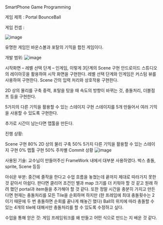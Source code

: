 SmartPhone Game Programming

게임 제목 : Portal BounceBall

게임 컨셉 :

![image](https://github.com/user-attachments/assets/bfaf109c-e2ec-47eb-9eef-c1c1d99ebd8e)


유명한 게임인 바운스볼과 포탈의 기믹을 합친 게임이다.

개발 범위:
![image](https://github.com/user-attachments/assets/2f880073-3802-4a8c-8fad-089115928828)


시작화면 – 레벨 선택 단계 – 인게임, 이렇게 3단계의 Scene 구현 안드로이드 스튜디오의 레이아웃을 활용하여 시작 화면을 구현한다. 레벨 선택 단계와 인게임은 커스텀 뷰를 사용하여 구현한다. Scene 간의 입력 처리와 상호작용 구현한다.

2D 상의 물리를 구축 중력, 포탈을 탔을 때 속도의 방향이 바뀌는 것, 충돌처리, 더블점프 등을 구현한다.

5가지의 다른 기믹을 활용할 수 있는 스테이지 구현 스테이지를 5개 만들어서 여러 기믹을 사용할 수 있도록 구현한다.

추가로 시간이 남는다면 맵툴을 만든다.

진행 상황:

Scene 구현 80%
2D 상의 물리 구축 50%
5가지 다른 기믹을 활용할 수 있는 스테이지 구현 0%
맵툴 구현 50%
주차별 Commit 상황 
![image](https://github.com/user-attachments/assets/2c86005f-6102-4cf8-8458-3d92e2ff328d)


사용된 기술:
교수님이 만들어주신 FrameWork 내에서 대부분 사용하였다.
박스 충돌, sprite, Scene 등등

아쉬운 부분:
중간에 졸작을 한다고 수업 흐름을 놓쳤는데 끝까지 제대로 따라가지 못한 것 같아서 아쉽다.
판다면 클리어 조건인 별과 map 크기를 더 키워야 할 것 같고 원래 하려 했던 portal과 item들을 추가해야 할 것 같다.
또한 정말 시간을 충분히 가지고 만든다면 현재는 충돌처리를 모든 Tile을 순회하며 하지만 (한 프레임에 최대 충돌횟수는 2이기 때문에 두 번 충돌하면 순회를 끝나게 해놓긴 했다) 
Ball의 위치에 따라 충돌할 수 있는 4개의 tile에 대해서만 충돌처리를 할 수 있도록 수정하고 싶다.

수업을 통해 얻은 것:
게임 프레임워크를 왜 만들고 어떤 식으로 만드는 지 배운 것 같다.

